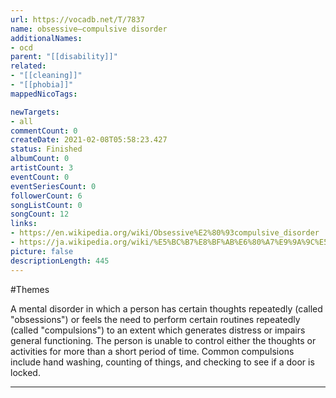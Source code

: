 ```yaml
---
url: https://vocadb.net/T/7837
name: obsessive–compulsive disorder
additionalNames: 
- ocd
parent: "[[disability]]"
related:
- "[[cleaning]]"
- "[[phobia]]"
mappedNicoTags:

newTargets:
- all
commentCount: 0
createDate: 2021-02-08T05:58:23.427
status: Finished
albumCount: 0
artistCount: 3
eventCount: 0
eventSeriesCount: 0
followerCount: 6
songListCount: 0
songCount: 12
links: 
- https://en.wikipedia.org/wiki/Obsessive%E2%80%93compulsive_disorder
- https://ja.wikipedia.org/wiki/%E5%BC%B7%E8%BF%AB%E6%80%A7%E9%9A%9C%E5%AE%B3
picture: false
descriptionLength: 445
---
```


#Themes

A mental disorder in which a person has certain thoughts repeatedly (called "obsessions") or feels the need to perform certain routines repeatedly (called "compulsions") to an extent which generates distress or impairs general functioning. The person is unable to control either the thoughts or activities for more than a short period of time. Common compulsions include hand washing, counting of things, and checking to see if a door is locked.

---

